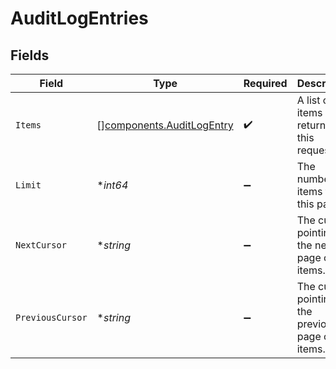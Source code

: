 # AuditLogEntries


## Fields

| Field                                                                  | Type                                                                   | Required                                                               | Description                                                            | Example                                                                |
| ---------------------------------------------------------------------- | ---------------------------------------------------------------------- | ---------------------------------------------------------------------- | ---------------------------------------------------------------------- | ---------------------------------------------------------------------- |
| `Items`                                                                | [][components.AuditLogEntry](../../models/components/auditlogentry.md) | :heavy_check_mark:                                                     | A list of items returned for this request.                             |                                                                        |
| `Limit`                                                                | **int64*                                                               | :heavy_minus_sign:                                                     | The number of items for this page.                                     | 20                                                                     |
| `NextCursor`                                                           | **string*                                                              | :heavy_minus_sign:                                                     | The cursor pointing at the next page of items.                         | ZXhhbXBsZTE                                                            |
| `PreviousCursor`                                                       | **string*                                                              | :heavy_minus_sign:                                                     | The cursor pointing at the previous page of items.                     | Xkjss7asS                                                              |